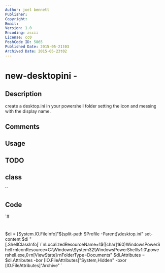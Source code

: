 ```yaml
---
Author: joel bennett
Publisher: 
Copyright: 
Email: 
Version: 1.0
Encoding: ascii
License: cc0
PoshCode ID: 5865
Published Date: 2015-05-21t03
Archived Date: 2015-05-23t02
---
```


# new-desktopini - 

## Description

create a desktop.ini in your powershell folder setting the icon and messing with the display name.

## Comments



## Usage



## TODO



## class

``

## Code

`#
 #
 $di = [System.IO.FileInfo]"$(split-path $Profile -Parent)\desktop.ini"
 set-content $di "[.ShellClassInfo]`r`nLocalizedResourceName=1$([char]160)WindowsPowerShell`r`nIconResource=C:\Windows\System32\WindowsPowerShell\v1.0\powershell.exe,0`r`n[ViewState]`r`nFolderType=Documents"
 $di.Attributes = $di.Attributes -bor [IO.FileAttributes]"System,Hidden" -bxor [IO.FileAttributes]"Archive"
`

